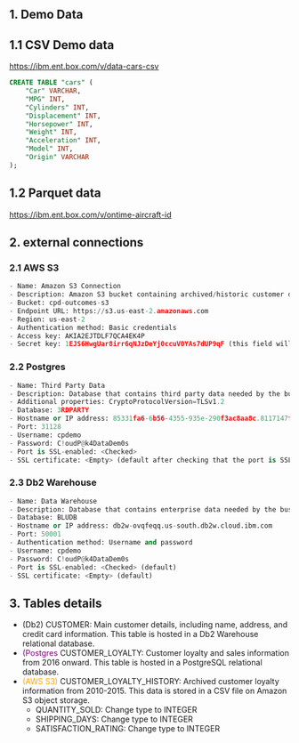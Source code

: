 ## 1. Demo Data 
## 1.1 CSV Demo data
https://ibm.ent.box.com/v/data-cars-csv
```sql linenums="1"
CREATE TABLE "cars" (
	"Car" VARCHAR,
	"MPG" INT,
	"Cylinders" INT,
	"Displacement" INT,
	"Horsepower" INT,
	"Weight" INT,
	"Acceleration" INT,
	"Model" INT,
	"Origin" VARCHAR
);
```
## 1.2 Parquet data
https://ibm.ent.box.com/v/ontime-aircraft-id

## 2. external connections
### 2.1 AWS S3 
```py linenums="1"
- Name: Amazon S3 Connection
- Description: Amazon S3 bucket containing archived/historic customer data.
- Bucket: cpd-outcomes-s3
- Endpoint URL: https://s3.us-east-2.amazonaws.com
- Region: us-east-2
- Authentication method: Basic credentials
- Access key: AKIA2EJTDLF7QCA4EK4P
- Secret key: 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 (this field will only be visible once the access key has been entered)
```

### 2.2 Postgres
```py linenums="1"
- Name: Third Party Data
- Description: Database that contains third party data needed by the business for analytics and AI.
- Additional properties: CryptoProtocolVersion=TLSv1.2
- Database: 3RDPARTY
- Hostname or IP address: 85331fa6-6b56-4355-935e-290f3ac8aa8c.8117147f814b4b2ea643610826cd2046.databases.appdomain.cloud
- Port: 31128
- Username: cpdemo
- Password: C!oudP@k4DataDem0s
- Port is SSL-enabled: <Checked>
- SSL certificate: <Empty> (default after checking that the port is SSL-enabled)
```

### 2.3 Db2 Warehouse
```py linenums="1"
- Name: Data Warehouse
- Description: Database that contains enterprise data needed by the business for analytics and AI.
- Database: BLUDB
- Hostname or IP address: db2w-ovqfeqq.us-south.db2w.cloud.ibm.com
- Port: 50001
- Authentication method: Username and password
- Username: cpdemo
- Password: C!oudP@k4DataDem0s
- Port is SSL-enabled: <Checked> (default)
- SSL certificate: <Empty> (default)
```

## 3. Tables details

- <span style="color:darkgrenn">(Db2)</span> CUSTOMER: Main customer details, including name, address, and credit card information. This table is hosted in a Db2 Warehouse relational database.
- <span style="color:purple">(Postgres</span> CUSTOMER_LOYALTY: Customer loyalty and sales information from 2016 onward. This table is hosted in a PostgreSQL relational database.
- <span style="color:orange">(AWS S3)</span> CUSTOMER_LOYALTY_HISTORY: Archived customer loyalty information from 2010-2015. This data is stored in a CSV file on Amazon S3 object storage.
	- QUANTITY_SOLD: Change type to INTEGER
	- SHIPPING_DAYS: Change type to INTEGER
	- SATISFACTION_RATING: Change type to INTEGER
